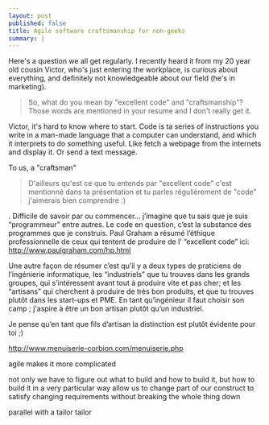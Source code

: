 ```yaml
---
layout: post
published: false
title: Agile software craftsmanship for non-geeks
summary: |
---
```


Here's a question we all get regularly. I recently heard it from my 20 year old
cousin Victor, who's just entering the workplace, is curious about everything,
and definitely not knowledgeable about our field (he's in marketing).

> So, what do you mean by "excellent code" and "craftsmanship"? Those words are
> mentioned in your resume and I don't really get it.

Victor, it's hard to know where to start. Code is ta series of instructions you
write in a man-made language that a computer can understand, and which it
interprets to do something useful. Like fetch a webpage from the internets and
display it. Or send a text message.

To us, a "craftsman"
> D'ailleurs qu'est ce que tu entends par "excellent code" c'est mentionné dans ta présentation et tu parles régulièrement de "code" j'aimerais bien comprendre :)

. Difficile de savoir par ou commencer… j’imagine que tu sais que je suis “programmeur” entre autres. Le code en question, c’est la substance des programmes que je construis.
Paul Graham a résumé l’éthique professionnelle de ceux qui tentent de produire de l’ “excellent code” ici: http://www.paulgraham.com/hp.html



Une autre façon de résumer c’est qu’il y a deux types de praticiens de l’ingénierie informatique, les “industriels” que tu trouves dans les grands groupes, qui s’intéressent avant tout à produire vite et pas cher; et les “artisans” qui cherchent à produire de très bon produits, et que tu trouves plutôt dans les start-ups et PME.
En tant qu’ingénieur il faut choisir son camp ; j'aspire à être un bon artisan plutôt qu’un industriel.

Je pense qu’en tant que fils d’artisan la distinction est plutôt évidente pour toi ;)

http://www.menuiserie-corbion.com/menuiserie.php

agile makes it more complicated

not only we have to figure out what to build and how to build it,
but how to build it in a very particular way
allow us to change part of our construct to satisfy changing requirements
without breaking the whole thing down

parallel with a tailor
tailor

